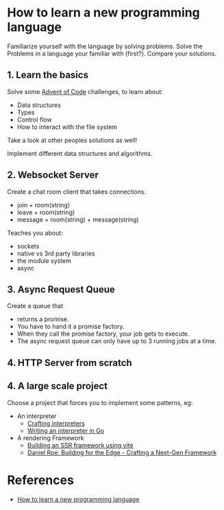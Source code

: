 # How to learn a new programming language

Familiarize yourself with the language by solving problems.
Solve the Problems in a language your familiar with (first?).
Compare your solutions.

## 1. Learn the basics

Solve some [Advent of Code](https://adventofcode.com/) challenges, to learn about:

- Data structures
- Types
- Control flow
- How to interact with the file system

Take a look at other peoples solutions as well!

Implement different data structures and algorithms.

## 2. Websocket Server

Create a chat room client that takes connections.

- join + room(string)
- leave + room(string)
- message + room(string) + message(string)

Teaches you about:

- sockets
- native vs 3rd party libraries
- the module system
- async

## 3. Async Request Queue

Create a queue that

- returns a promise.
- You have to hand it a promise factory.
- When they call the promise factory, your job gets to execute.
- The async request queue can only have up to 3 running jobs at a time.

## 4. HTTP Server from scratch

## 4. A large scale project

Choose a project that forces you to implement some patterns, eg:

- An interpreter
  - [Crafting interpreters](http://craftinginterpreters.com/)
  - [Writing an interpreter in Go](https://interpreterbook.com/)
- A rendering Framework
  - [Building an SSR framework using vite](https://zach.codes/building-an-ssr-framework-using-vite-prisma/)
  - [Daniel Roe: Building for the Edge - Crafting a Next-Gen Framework](https://www.youtube.com/watch?v=hdHLU0qHKhA)

# References

- [How to learn a new programming language](https://www.youtube.com/watch?v=E8cM12jRH7k)
